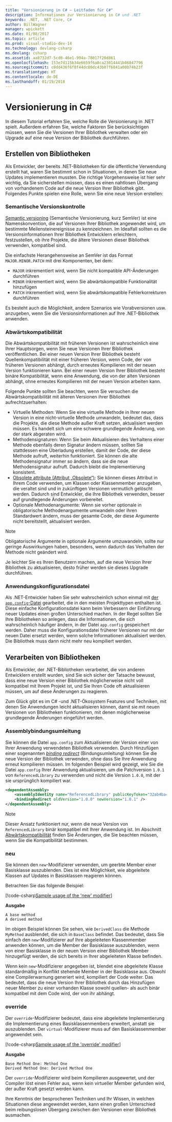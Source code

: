 ```yaml
---
title: "Versionierung in C# – Leitfaden für C#"
description: Informationen zur Versionierung in C# und .NET
keywords: .NET, .NET Core, C#
author: BillWagner
manager: wpickett
ms.date: 01/08/2017
ms.topic: article
ms.prod: visual-studio-dev-14
ms.technology: devlang-csharp
ms.devlang: csharp
ms.assetid: aa8732d7-5cd0-46e1-994a-78017f20d861
ms.openlocfilehash: 153e7d115b34e6659f6a8ca23014441b86847796
ms.sourcegitcommit: c0dd436f6f8f44dc80dc43b07f6841a00b74b23f
ms.translationtype: HT
ms.contentlocale: de-DE
ms.lasthandoff: 01/19/2018
---
```

# <a name="versioning-in-c"></a>Versionierung in C# #

In diesem Tutorial erfahren Sie, welche Rolle die Versionierung in .NET spielt. Außerdem erfahren Sie, welche Faktoren Sie berücksichtigen müssen, wenn Sie die Versionen Ihrer Bibliothek verwalten oder ein Upgrade auf eine neue Version der Bibliothek durchführen.

## <a name="authoring-libraries"></a>Erstellen von Bibliotheken

Als Entwickler, der bereits .NET-Bibliotheken für die öffentliche Verwendung erstellt hat, waren Sie bestimmt schon in Situationen, in denen Sie neue Updates implementieren mussten. Die richtige Vorgehensweise ist hier sehr wichtig, da Sie sicherstellen müssen, dass es einen nahtlosen Übergang von vorhandenem Code auf die neue Version Ihrer Bibliothek gibt. Folgendes Punkte spielen eine Rolle, wenn Sie eine neue Version erstellen:

### <a name="semantic-versioning"></a>Semantische Versionskontrolle

[Semantic versioning](http://semver.org/) (Semantische Versionierung, kurz SemVer) ist eine Namenskonvention, die auf Versionen Ihrer Bibliothek angewendet wird, um bestimmte Meilensteinereignisse zu kennzeichnen.
Im Idealfall sollten es die Versionsinformationen Ihrer Bibliothek Entwicklern erleichtern, festzustellen, ob ihre Projekte, die ältere Versionen dieser Bibliothek verwenden, kompatibel sind.

Die einfachste Herangehensweise an SemVer ist das Format `MAJOR.MINOR.PATCH` mit drei Komponenten, bei dem:
 
* `MAJOR` inkrementiert wird, wenn Sie nicht kompatible API-Änderungen durchführen
* `MINOR` inkrementiert wird, wenn Sie abwärtskompatible Funktionalität hinzufügen
* `PATCH` inkrementiert wird, wenn Sie abwärtskompatible Fehlerkorrekturen durchführen

Es besteht auch die Möglichkeit, andere Szenarios wie Vorabversionen usw. anzugeben, wenn Sie die Versionsinformationen auf Ihre .NET-Bibliothek anwenden.

### <a name="backwards-compatibility"></a>Abwärtskompatibilität

Die Abwärtskompatibilität mit früheren Versionen ist wahrscheinlich eine Ihrer Hauptsorgen, wenn Sie neue Versionen Ihrer Bibliothek veröffentlichen.
Bei einer neuen Version Ihrer Bibliothek besteht Quellenkompatibilität mit einer früheren Version, wenn Code, der von früheren Versionen abhängt, durch erneutes Kompilieren mit der neuen Version funktionieren kann. Bei einer neuen Version Ihrer Bibliothek besteht binäre Kompatibilität, wenn eine Anwendung, die von der alten Versionen abhängt, ohne erneutes Kompilieren mit der neuen Version arbeiten kann.

Folgende Punkte sollten Sie beachten, wenn Sie versuchen die Abwärtskompatibilität mit älteren Versionen ihrer Bibliothek aufrechtzuerhalten:

* Virtuelle Methoden: Wenn Sie eine virtuelle Methode in Ihrer neuen Version in eine nicht-virtuelle Methode umwandeln, bedeutet das, dass die Projekte, die diese Methode außer Kraft setzen, aktualisiert werden müssen. Es handelt sich um eine schwere grundlegende Änderung, von der stark abgeraten wird.
* Methodensignaturen: Wenn Sie beim Aktualisieren des Verhaltens einer Methode ebenfalls deren Signatur ändern müssen, sollten Sie stattdessen eine Überladung erstellen, damit der Code, der diese Methode aufruft, weiterhin funktioniert.
Sie können die alte Methodensignatur immer so ändern, dass sie die neue Methodensignatur aufruft. Dadurch bleibt die Implementierung konsistent.
* [Obsolete attribute (Attribut „Obsolete“)](programming-guide/concepts/attributes/common-attributes.md#Obsolete): Sie können dieses Attribut in Ihrem Code verwenden, um Klassen oder Klassenmember anzugeben, die veraltet sind und in zukünftigen Versionen vermutlich gelöscht werden.
Dadurch sind Entwickler, die Ihre Bibliothek verwenden, besser auf grundlegende Änderungen vorbereitet.
* Optionale Methodenargumente: Wenn sie vorher optionale in obligatorische Methodenargumente umwandeln oder ihren Standardwert ändern, muss der gesamte Code, der diese Argumente nicht bereitstellt, aktualisiert werden.
> [!NOTE]
> Obligatorische Argumente in optionale Argumente umzuwandeln, sollte nur geringe Auswirkungen haben, besonders, wenn dadurch das Verhalten der Methode nicht geändert wird.

Je leichter Sie es Ihren Benutzern machen, auf die neue Version Ihrer Bibliothek zu aktualisieren, desto früher werden sie dieses Upgrade durchführen.

### <a name="application-configuration-file"></a>Anwendungskonfigurationsdatei

Als .NET-Entwickler haben Sie sehr wahrscheinlich schon einmal mit [der `app.config`-Datei](https://msdn.microsoft.com/library/1fk1t1t0(v=vs.110).aspx) gearbeitet, die in den meisten Projekttypen enthalten ist.
Diese einfache Konfigurationsdatei kann beim Verbessern der Einführung neuer Updates einen großen Unterschied machen. In der Regel sollten Sie Ihre Bibliotheken so anlegen, dass die Informationen, die sich wahrscheinlich häufiger ändern, in der Datei `app.config` gespeichert werden. Daher muss die Konfigurationsdatei früherer Versionen nur mit der neuen Datei ersetzt werden, wenn solche Informationen aktualisiert werden. Die Bibliothek muss dann nicht mehr neu kompiliert werden.

## <a name="consuming-libraries"></a>Verarbeiten von Bibliotheken

Als Entwickler, der .NET-Bibliotheken verarbeitet, die von anderen Entwicklern erstellt wurden, sind Sie sich sicher der Tatsache bewusst, dass eine neue Version einer Bibliothek möglicherweise nicht voll kompatibel mit Ihrem Projekt ist, und Sie Ihren Code oft aktualisieren müssen, um auf diese Änderungen zu reagieren.

Zum Glück gibt es im C# -und .NET-Ökosystem Features und Techniken, mit denen Sie Anwendungen leicht aktualisieren können, damit sie mit neuen Versionen von Bibliotheken funktionieren, mit denen möglicherweise grundlegende Änderungen eingeführt werden.

### <a name="assembly-binding-redirection"></a>Assemblybindungsumleitung

Sie können die Datei `app.config` zum Aktualisieren der Version einer von Ihrer Anwendung verwendeten Bibliothek verwenden. Durch Hinzufügen einer sogenannten [*binding redirect*](https://msdn.microsoft.com/library/7wd6ex19(v=vs.110).aspx) (Bindungsumleitung) können Sie die neue Version der Bibliothek verwenden, ohne dass Sie Ihre Anwendung erneut kompilieren müssen. Im folgenden Beispiel wird gezeigt, wie Sie die Datei `app.config` Ihrer Anwendung aktualisieren, um die Patchversion `1.0.1` von `ReferencedLibrary` zu verwenden und nicht die Version `1.0.0`, mit der sie ursprünglich kompiliert war.

```xml
<dependentAssembly>
    <assemblyIdentity name="ReferencedLibrary" publicKeyToken="32ab4ba45e0a69a1" culture="en-us" />
    <bindingRedirect oldVersion="1.0.0" newVersion="1.0.1" />
</dependentAssembly>
```

> [!NOTE]
> Dieser Ansatz funktioniert nur, wenn die neue Version von `ReferencedLibrary` binär kompatibel mit Ihrer Anwendung ist.
> Im Abschnitt [Abwärtskompatibilität](#backwards-compatibility) finden Sie Änderungen, die Sie beachten müssen, wenn Sie die Kompatibilität bestimmen.

### <a name="new"></a>neu

Sie können den `new`-Modifizierer verwenden, um geerbte Member einer Basisklasse auszublenden. Dies ist eine Möglichkeit, wie abgeleitete Klassen auf Updates in Basisklassen reagieren können.

Betrachten Sie das folgende Beispiel:

[!code-csharp[Sample usage of the 'new' modifier](../../samples/csharp/versioning/new/Program.cs#sample)]

**Ausgabe**

```
A base method
A derived method
```

Im obigen Beispiel können Sie sehen, wie `DerivedClass` die Methode `MyMethod` ausblendet, die sich in `BaseClass` befindet.
Das bedeutet, dass Sie einfach den `new`-Modifizierer auf Ihre abgeleiteten Klassenmember anwenden können, um die Member der Basisklasse auszublenden, wenn von einer Basisklasse in der neuen Version einer Bibliothek Member hinzugefügt werden, die sich bereits in Ihrer abgeleiteten Klasse befinden.

Wenn kein `new`-Modifizierer angegeben ist, blendet eine abgeleitete Klasse standardmäßig in Konflikt stehende Member in der Basisklasse aus. Obwohl eine Compilerwarnung generiert wird, kompiliert der Code weiter. Das bedeutet, dass die neue Version Ihrer Bibliothek durch das Hinzufügen neuer Member zu einer vorhanden Klasse sowohl quellen- als auch binär kompatibel mit dem Code wird, der von ihr abhängt.

### <a name="override"></a>override

Der `override`-Modifizierer bedeutet, dass eine abgeleitete Implementierung die Implementierung eines Basisklassenmembers erweitert, anstatt sie auszublenden. Der `virtual`-Modifizierer muss auf den Basisklassenmember angewendet sein.

[!code-csharp[Sample usage of the 'override' modifier](../../samples/csharp/versioning/override/Program.cs#sample)]

**Ausgabe**

```
Base Method One: Method One
Derived Method One: Derived Method One
```

Der `override`-Modifizierer wird beim Kompilieren ausgewertet, und der Compiler löst einen Fehler aus, wenn kein virtueller Member gefunden wird, der außer Kraft gesetzt werden kann.

Ihre Kenntnis der besprochenen Techniken und Ihr Wissen, in welchen Situationen diese angewendet werden, kann einen großen Unterschied beim reibungslosen Übergang zwischen den Versionen einer Bibliothek ausmachen.
